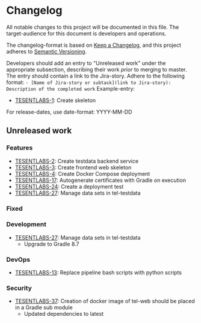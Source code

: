 # Changelog

All notable changes to this project will be documented in this file. The target-audience for this document is developers and operations.

The changelog-format is based on [Keep a Changelog](https://keepachangelog.com/en/1.0.0/), and this project adheres to [Semantic Versioning](https://semver.org/spec/v2.0.0.html).

Developers should add an entry to "Unreleased work" under the appropriate subsection, describing their work _prior_ to merging to master. The entry should contain a link to the Jira-story.
Adhere to the following format:
`- [Name of Jira-story or subtask](link to Jira-story): Description of the completed work`
Example-entry:

- [TESENTLABS-1](https://sunepoulsen.atlassian.net/browse/TESENTLABS-1): Create skeleton

For release-dates, use date-format: YYYY-MM-DD

## Unreleased work

### Features

- [TESENTLABS-2](https://sunepoulsen.atlassian.net/browse/TESENTLABS-2): Create testdata backend service
- [TESENTLABS-3](https://sunepoulsen.atlassian.net/browse/TESENTLABS-3): Create frontend web skeleton
- [TESENTLABS-4](https://sunepoulsen.atlassian.net/browse/TESENTLABS-4): Create Docker Compose deployment
- [TESENTLABS-17](https://sunepoulsen.atlassian.net/browse/TESENTLABS-17): Autogenerate certificates with Gradle on execution
- [TESENTLABS-24](https://sunepoulsen.atlassian.net/browse/TESENTLABS-24): Create a deployment test
- [TESENTLABS-27](https://sunepoulsen.atlassian.net/browse/TESENTLABS-27): Manage data sets in tel-testdata

### Fixed

### Development

- [TESENTLABS-27](https://sunepoulsen.atlassian.net/browse/TESENTLABS-27): Manage data sets in tel-testdata
  - Upgrade to Gradle 8.7

### DevOps

- [TESENTLABS-13](https://sunepoulsen.atlassian.net/browse/TESENTLABS-13): Replace pipeline bash scripts with python
  scripts

### Security

- [TESENTLABS-37](https://sunepoulsen.atlassian.net/browse/TESENTLABS-37): Creation of docker image of tel-web should 
  be placed in a Gradle sub module 
  - Updated dependencies to latest
